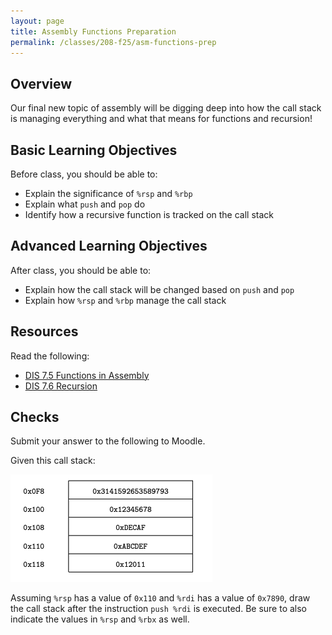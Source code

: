 ```yaml
---
layout: page
title: Assembly Functions Preparation
permalink: /classes/208-f25/asm-functions-prep
---
```


## Overview
Our final new topic of assembly will be digging deep into how the call stack is managing everything and what that means for functions and recursion!

## Basic Learning Objectives
Before class, you should be able to:
* Explain the significance of `%rsp` and `%rbp`
* Explain what `push` and `pop` do
* Identify how a recursive function is tracked on the call stack

## Advanced Learning Objectives
After class, you should be able to:
* Explain how the call stack will be changed based on `push` and `pop`
* Explain how `%rsp` and `%rbp` manage the call stack


## Resources
Read the following:
* [DIS 7.5 Functions in Assembly](https://diveintosystems.org/book/C7-x86_64/functions.html)
* [DIS 7.6 Recursion](https://diveintosystems.org/book/C7-x86_64/recursion.html)

## Checks
Submit your answer to the following to Moodle.

Given this call stack:

![Diagram of call stack](/classes/208-f25/call_stack.png)

Assuming `%rsp` has a value of `0x110` and `%rdi` has a value of `0x7890`, draw the call stack after the instruction `push %rdi` is executed. Be sure to also indicate the values in `%rsp` and `%rbx` as well.